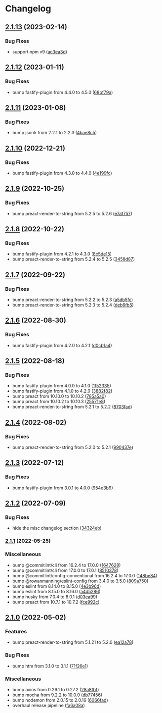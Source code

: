 # Changelog

## [2.1.13](https://github.com/rowanmanning/fastify-htm-preact-views/compare/v2.1.12...v2.1.13) (2023-02-14)


### Bug Fixes

* support npm v9 ([ac3ea3d](https://github.com/rowanmanning/fastify-htm-preact-views/commit/ac3ea3d7e7b89dbac29a93e3d0372b3063ffadb0))

## [2.1.12](https://github.com/rowanmanning/fastify-htm-preact-views/compare/v2.1.11...v2.1.12) (2023-01-11)


### Bug Fixes

* bump fastify-plugin from 4.4.0 to 4.5.0 ([68bf79a](https://github.com/rowanmanning/fastify-htm-preact-views/commit/68bf79ae1a843fdd8f08a125a73b17c5e8c03cae))

## [2.1.11](https://github.com/rowanmanning/fastify-htm-preact-views/compare/v2.1.10...v2.1.11) (2023-01-08)


### Bug Fixes

* bump json5 from 2.2.1 to 2.2.3 ([4bae8c5](https://github.com/rowanmanning/fastify-htm-preact-views/commit/4bae8c5f667f45e12a406bf9831464b57cd0e0ac))

## [2.1.10](https://github.com/rowanmanning/fastify-htm-preact-views/compare/v2.1.9...v2.1.10) (2022-12-21)


### Bug Fixes

* bump fastify-plugin from 4.3.0 to 4.4.0 ([4e199fc](https://github.com/rowanmanning/fastify-htm-preact-views/commit/4e199fc92d5230168cc51db8411b174223251812))

## [2.1.9](https://github.com/rowanmanning/fastify-htm-preact-views/compare/v2.1.8...v2.1.9) (2022-10-25)


### Bug Fixes

* bump preact-render-to-string from 5.2.5 to 5.2.6 ([e7a1757](https://github.com/rowanmanning/fastify-htm-preact-views/commit/e7a17575b728998bbc525f13604fba58f1b9f420))

## [2.1.8](https://github.com/rowanmanning/fastify-htm-preact-views/compare/v2.1.7...v2.1.8) (2022-10-22)


### Bug Fixes

* bump fastify-plugin from 4.2.1 to 4.3.0 ([8c5de15](https://github.com/rowanmanning/fastify-htm-preact-views/commit/8c5de15d61c69697edf824e2382a653c79478c40))
* bump preact-render-to-string from 5.2.4 to 5.2.5 ([3458d87](https://github.com/rowanmanning/fastify-htm-preact-views/commit/3458d87cd3c9edae564a2998275db9565cfb9c92))

## [2.1.7](https://github.com/rowanmanning/fastify-htm-preact-views/compare/v2.1.6...v2.1.7) (2022-09-22)


### Bug Fixes

* bump preact-render-to-string from 5.2.2 to 5.2.3 ([a5db5fc](https://github.com/rowanmanning/fastify-htm-preact-views/commit/a5db5fc396ba52e24e2c2f76e55be43ec6e844d7))
* bump preact-render-to-string from 5.2.3 to 5.2.4 ([deb6fb5](https://github.com/rowanmanning/fastify-htm-preact-views/commit/deb6fb54077c5e90a79dde60bce0391434c464f1))

## [2.1.6](https://github.com/rowanmanning/fastify-htm-preact-views/compare/v2.1.5...v2.1.6) (2022-08-30)


### Bug Fixes

* bump fastify-plugin from 4.2.0 to 4.2.1 ([d0cb1a4](https://github.com/rowanmanning/fastify-htm-preact-views/commit/d0cb1a4ce1afaed91dfb53783ca56a19c17b2912))

## [2.1.5](https://github.com/rowanmanning/fastify-htm-preact-views/compare/v2.1.4...v2.1.5) (2022-08-18)


### Bug Fixes

* bump fastify-plugin from 4.0.0 to 4.1.0 ([1f52335](https://github.com/rowanmanning/fastify-htm-preact-views/commit/1f52335dddfe9fae7c175ed3bcf5d9ca44d90481))
* bump fastify-plugin from 4.1.0 to 4.2.0 ([3882f82](https://github.com/rowanmanning/fastify-htm-preact-views/commit/3882f82bf7b4303cce390354905b71cac4315b65))
* bump preact from 10.10.0 to 10.10.2 ([785a5a0](https://github.com/rowanmanning/fastify-htm-preact-views/commit/785a5a0444fe0846ee8d331faf96b6a173524070))
* bump preact from 10.10.2 to 10.10.3 ([25571e8](https://github.com/rowanmanning/fastify-htm-preact-views/commit/25571e82b62201ea979585b0e9c0a76f6302cf8a))
* bump preact-render-to-string from 5.2.1 to 5.2.2 ([8703fad](https://github.com/rowanmanning/fastify-htm-preact-views/commit/8703fad5b128b10a6ba098e76c1f54779b2da60f))

## [2.1.4](https://github.com/rowanmanning/fastify-htm-preact-views/compare/v2.1.3...v2.1.4) (2022-08-02)


### Bug Fixes

* bump preact-render-to-string from 5.2.0 to 5.2.1 ([990437e](https://github.com/rowanmanning/fastify-htm-preact-views/commit/990437e335ac8957804013843e52f1fc87f85c96))

## [2.1.3](https://github.com/rowanmanning/fastify-htm-preact-views/compare/v2.1.2...v2.1.3) (2022-07-12)


### Bug Fixes

* bump fastify-plugin from 3.0.1 to 4.0.0 ([954e3b9](https://github.com/rowanmanning/fastify-htm-preact-views/commit/954e3b91e8816036d700a4b2ea18f30fc1bf49ad))

## [2.1.2](https://github.com/rowanmanning/fastify-htm-preact-views/compare/v2.1.1...v2.1.2) (2022-07-09)


### Bug Fixes

* hide the misc changelog section ([34324eb](https://github.com/rowanmanning/fastify-htm-preact-views/commit/34324eb96296f76a80adb887775717bc5a4b6617))

### [2.1.1](https://github.com/rowanmanning/fastify-htm-preact-views/compare/v2.1.0...v2.1.1) (2022-05-25)


### Miscellaneous

* bump @commitlint/cli from 16.2.4 to 17.0.0 ([1647628](https://github.com/rowanmanning/fastify-htm-preact-views/commit/1647628fea0d08be6a2680522be891ace37a98b1))
* bump @commitlint/cli from 17.0.0 to 17.0.1 ([8510378](https://github.com/rowanmanning/fastify-htm-preact-views/commit/8510378e823fd5fe3f42b7b96ca219a81a87bcb9))
* bump @commitlint/config-conventional from 16.2.4 to 17.0.0 ([148be84](https://github.com/rowanmanning/fastify-htm-preact-views/commit/148be84f209c62ed2c1e50db2afd496ae2328720))
* bump @rowanmanning/eslint-config from 3.4.0 to 3.5.0 ([809a750](https://github.com/rowanmanning/fastify-htm-preact-views/commit/809a7502d4d0ce35cbfeba06bbc0886dd3ce5c92))
* bump eslint from 8.14.0 to 8.15.0 ([4e3b96d](https://github.com/rowanmanning/fastify-htm-preact-views/commit/4e3b96d9750cfc51fef593203d135a88215871cc))
* bump eslint from 8.15.0 to 8.16.0 ([a4d5286](https://github.com/rowanmanning/fastify-htm-preact-views/commit/a4d52860f69eb874a0aea437f8182f880f37efdf))
* bump husky from 7.0.4 to 8.0.1 ([d03ea99](https://github.com/rowanmanning/fastify-htm-preact-views/commit/d03ea9942977fe712b4df5099d4daa6a70f00fc9))
* bump preact from 10.7.1 to 10.7.2 ([fce992c](https://github.com/rowanmanning/fastify-htm-preact-views/commit/fce992cf2b8c4d9c2dc67e0a2630838637662a07))

## [2.1.0](https://github.com/rowanmanning/fastify-htm-preact-views/compare/v2.0.0...v2.1.0) (2022-05-02)


### Features

* bump preact-render-to-string from 5.1.21 to 5.2.0 ([ea12a78](https://github.com/rowanmanning/fastify-htm-preact-views/commit/ea12a78000cbe68c2676c818cd008902d1c9aa7c))


### Bug Fixes

* bump htm from 3.1.0 to 3.1.1 ([71f26e1](https://github.com/rowanmanning/fastify-htm-preact-views/commit/71f26e1c8d81a1d062953fcd224bd8a92cbb0313))


### Miscellaneous

* bump axios from 0.26.1 to 0.27.2 ([28a8fbf](https://github.com/rowanmanning/fastify-htm-preact-views/commit/28a8fbf253c9cfdcb9cb0301fb76a0997b407675))
* bump mocha from 9.2.2 to 10.0.0 ([db77456](https://github.com/rowanmanning/fastify-htm-preact-views/commit/db7745644df928a9a6306c23ce1922d3e40189f7))
* bump nodemon from 2.0.15 to 2.0.16 ([6066fad](https://github.com/rowanmanning/fastify-htm-preact-views/commit/6066fad0668a46f7560a092acb496a4c6e46dd72))
* overhaul release pipeline ([fa6a08a](https://github.com/rowanmanning/fastify-htm-preact-views/commit/fa6a08aadc8935cb80e5813b4850446c45e482bb))

